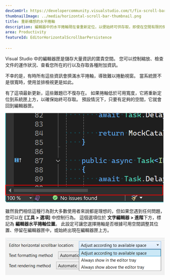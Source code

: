```yaml
---
devComUrl: https://developercommunity.visualstudio.com/t/fix-scroll-bars/1087969
thumbnailImage: ../media/horizontal-scroll-bar-thumbnail.png
title: 重新構想的水平捲軸
description: 編輯器中的水平捲軸現在會重新定位，以便始終可供存取，即使在空間有限的情況下。
area: Productivity
featureId: EditorHorizontalScrollbarPersistence

---
```



Visual Studio 中的編輯器匣是儲存大量資訊的寶貴空間。 您可以控制縮放、檢查文件的運作狀況、查看您所在的行以及存取各種附加資訊。

不幸的是，有時所有這些資訊會擠滿水平捲軸，導致難以捲動視窗。 當系統匣不是很寬時，使用並排檢視更是如此。

有了這項最新更新，這些難題已不復存在。 如果捲軸低於可用寬度，它將重新定位到系統匣上方，以確保始終可存取。 預設情況下，只要有足夠的空間，它就會回到編輯器匣。

![水平捲軸，顯示在編輯器匣上方](../media/horizontal-scroll-bar-thumbnail.png)

雖然我們相信這種行為對大多數使用者來說都是理想的，但如果您遇到任何問題，您可以在 **[工具 > 選項]** 中控制行為。 這個選項位於 **文字編輯器 > 進階**下方，標記為 **編輯器水平捲軸位置**。 此設定可讓您選擇捲軸是否根據可用空間調整其位置、停留在編輯器匣中，或始終出現在編輯器匣上方。

![水平捲軸設定](../media/horizontal-scroll-bar-setting.png)
